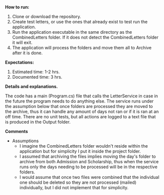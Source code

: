 **How to run:**

1. Clone or download the repository.
2. Create test letters, or use the ones that already exist to test run the application.
3. Run the application executable in the same directory as the CombinedLetters folder. If it does not detect the CombinedLetters folder it will exit.
4. The application will process the folders and move them all to Archive after it is done.

**Expectations:**

1. Estimated time: 1-2 hrs.
2. Documented time: 3 hrs.

**Details and explanations.**

The code has a main (Program.cs) file that calls the LetterService in case in the future the program needs to do anything else. The service runs under the assumption below that once folders are processed they are moved to the archive, thus it can handle any amount of days not ran or if it is ran at an off time. There are no unit tests, but all actions are logged to a text file that is produced in the Output folder. 

**Comments**

- Assumptions
    - I imagine the CombinedLetters folder wouldn't reside within the application but for simplicity I put it inside the project folder. 
    - I assumed that archiving the files implies moving the day's folder to archive from both Admission and Scholarship, thus when the service runs only the days needing to be processed will be in the respective folders.
    - I would assume that once two files were combined that the individual one should be deleted so they are not processed (mailed) individually, but I did not implement that for simplicity. 